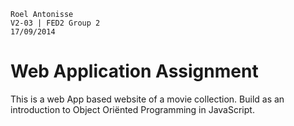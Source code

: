 	Roel Antonisse
	V2-03 | FED2 Group 2
	17/09/2014

# Web Application Assignment

This is a web App based website of a movie collection. Build as an introduction to Object Oriënted Programming in JavaScript.